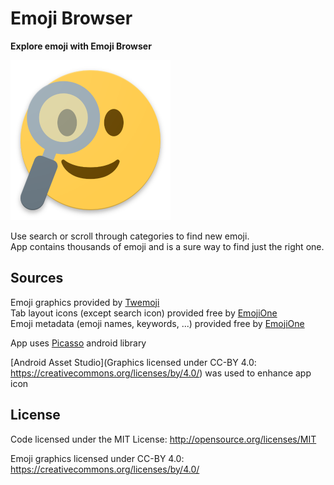# Emoji Browser

**Explore emoji with Emoji Browser**

<img src="https://raw.githubusercontent.com/ZedTheLed/Emoji_Browser/master/Art/logo.png" width="256px"/>

Use search or scroll through categories to find new emoji.  
App contains thousands of emoji and is a sure way to find just the right one.

## Sources

Emoji graphics provided by [Twemoji](https://github.com/twitter/twemoji)  
Tab layout icons (except search icon) provided free by [EmojiOne](https://github.com/Ranks/emojione)  
Emoji metadata (emoji names, keywords, ...) provided free by [EmojiOne](https://github.com/Ranks/emojione)

App uses [Picasso](http://square.github.io/picasso/) android library

[Android Asset Studio](Graphics licensed under CC-BY 4.0: https://creativecommons.org/licenses/by/4.0/) was used to enhance app icon

## License

Code licensed under the MIT License: http://opensource.org/licenses/MIT

Emoji graphics licensed under CC-BY 4.0: https://creativecommons.org/licenses/by/4.0/
